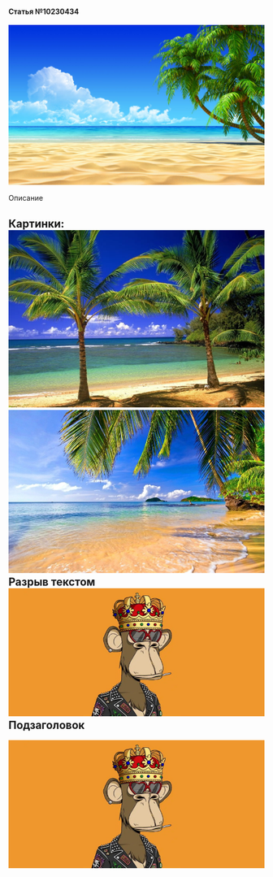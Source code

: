 #### Статья №10230434

![img](./prev.jpg)

Описание


Картинки:
![img](test0.jpg)
![img](test1.jpg)
Разрыв текстом
![img](test3.png)
Подзаголовок
-----------
![img](test3.png)
